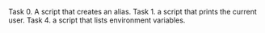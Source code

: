 Task 0. A script that creates an alias.
Task 1. a script that prints the current user.
Task 4. a script that lists environment variables.
